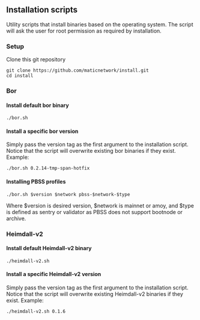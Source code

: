 ## Installation scripts

Utility scripts that install binaries based on the operating system. The script will ask the user for root permission as required by installation.

### Setup

Clone this git repository

```
git clone https://github.com/maticnetwork/install.git
cd install
```

### Bor

#### Install default bor binary

```
./bor.sh
```

#### Install a specific bor version

Simply pass the version tag as the first argument to the installation script. Notice that the script will overwrite existing bor binaries if they exist. Example:

```
./bor.sh 0.2.14-tmp-span-hotfix
```

#### Installing PBSS profiles
```shell
./bor.sh $version $network pbss-$network-$type
```
Where $version is desired version, $network is mainnet or amoy, and $type is defined as sentry or validator as PBSS does not support bootnode or archive.


### Heimdall-v2

#### Install default Heimdall-v2 binary

```
./heimdall-v2.sh
```

#### Install a specific Heimdall-v2 version

Simply pass the version tag as the first argument to the installation script. Notice that the script will overwrite existing Heimdall-v2 binaries if they exist. Example:

```
./heimdall-v2.sh 0.1.6
```
